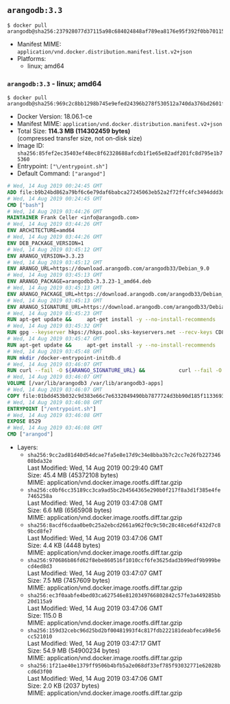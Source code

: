 ## `arangodb:3.3`

```console
$ docker pull arangodb@sha256:237928077d37115a98c684024848af789ea8176e95f392f0bb70115789619251
```

-	Manifest MIME: `application/vnd.docker.distribution.manifest.list.v2+json`
-	Platforms:
	-	linux; amd64

### `arangodb:3.3` - linux; amd64

```console
$ docker pull arangodb@sha256:969c2c8bb1298b745e9efed24396b278f530512a740da376bd2601fa2d4e8970
```

-	Docker Version: 18.06.1-ce
-	Manifest MIME: `application/vnd.docker.distribution.manifest.v2+json`
-	Total Size: **114.3 MB (114302459 bytes)**  
	(compressed transfer size, not on-disk size)
-	Image ID: `sha256:85fef2ec35403ef48ec8f62328688afcdb1f1e65e82adf201fc8d795e1b75360`
-	Entrypoint: `["\/entrypoint.sh"]`
-	Default Command: `["arangod"]`

```dockerfile
# Wed, 14 Aug 2019 00:24:45 GMT
ADD file:b9b24bd862a79bf6c6e79daf6babca27245063eb52a2f72ffc4fc3494ddd3d48 in / 
# Wed, 14 Aug 2019 00:24:45 GMT
CMD ["bash"]
# Wed, 14 Aug 2019 03:44:26 GMT
MAINTAINER Frank Celler <info@arangodb.com>
# Wed, 14 Aug 2019 03:44:26 GMT
ENV ARCHITECTURE=amd64
# Wed, 14 Aug 2019 03:44:26 GMT
ENV DEB_PACKAGE_VERSION=1
# Wed, 14 Aug 2019 03:45:12 GMT
ENV ARANGO_VERSION=3.3.23
# Wed, 14 Aug 2019 03:45:12 GMT
ENV ARANGO_URL=https://download.arangodb.com/arangodb33/Debian_9.0
# Wed, 14 Aug 2019 03:45:13 GMT
ENV ARANGO_PACKAGE=arangodb3-3.3.23-1_amd64.deb
# Wed, 14 Aug 2019 03:45:13 GMT
ENV ARANGO_PACKAGE_URL=https://download.arangodb.com/arangodb33/Debian_9.0/amd64/arangodb3-3.3.23-1_amd64.deb
# Wed, 14 Aug 2019 03:45:13 GMT
ENV ARANGO_SIGNATURE_URL=https://download.arangodb.com/arangodb33/Debian_9.0/amd64/arangodb3-3.3.23-1_amd64.deb.asc
# Wed, 14 Aug 2019 03:45:23 GMT
RUN apt-get update &&     apt-get install -y --no-install-recommends         dirmngr         gpg     && rm -rf /var/lib/apt/lists/*
# Wed, 14 Aug 2019 03:45:32 GMT
RUN gpg --keyserver hkps://hkps.pool.sks-keyservers.net --recv-keys CD8CB0F1E0AD5B52E93F41E7EA93F5E56E751E9B
# Wed, 14 Aug 2019 03:45:47 GMT
RUN apt-get update &&     apt-get install -y --no-install-recommends         ca-certificates         curl         curl         libjemalloc1         libtasn1-6         numactl         openssl         pwgen         sensible-utils     && rm -rf /var/lib/apt/lists/*
# Wed, 14 Aug 2019 03:45:48 GMT
RUN mkdir /docker-entrypoint-initdb.d
# Wed, 14 Aug 2019 03:46:07 GMT
RUN curl --fail -O ${ARANGO_SIGNATURE_URL} &&           curl --fail -O ${ARANGO_PACKAGE_URL} &&             gpg --verify ${ARANGO_PACKAGE}.asc &&     (echo arangodb3 arangodb3/password password test | debconf-set-selections) &&     (echo arangodb3 arangodb3/password_again password test | debconf-set-selections) &&     DEBIAN_FRONTEND="noninteractive" dpkg -i ${ARANGO_PACKAGE} &&     rm -rf /var/lib/arangodb3/* &&     sed -ri         -e 's!127\.0\.0\.1!0.0.0.0!g'         -e 's!^(file\s*=).*!\1 -!'         -e 's!^\s*uid\s*=.*!!'         /etc/arangodb3/arangod.conf     && chgrp 0 /var/lib/arangodb3 /var/lib/arangodb3-apps     && chmod 775 /var/lib/arangodb3 /var/lib/arangodb3-apps     &&     rm -f ${ARANGO_PACKAGE}*
# Wed, 14 Aug 2019 03:46:07 GMT
VOLUME [/var/lib/arangodb3 /var/lib/arangodb3-apps]
# Wed, 14 Aug 2019 03:46:07 GMT
COPY file:01bdd453b032c9d383e66c7e6332049490bb7877724d3bb90d185f11336934d2 in /entrypoint.sh 
# Wed, 14 Aug 2019 03:46:08 GMT
ENTRYPOINT ["/entrypoint.sh"]
# Wed, 14 Aug 2019 03:46:08 GMT
EXPOSE 8529
# Wed, 14 Aug 2019 03:46:08 GMT
CMD ["arangod"]
```

-	Layers:
	-	`sha256:9cc2ad81d40d54dcae7fa5e8e17d9c34e8bba3b7c2cc7e26fb22734608bda32e`  
		Last Modified: Wed, 14 Aug 2019 00:29:40 GMT  
		Size: 45.4 MB (45372108 bytes)  
		MIME: application/vnd.docker.image.rootfs.diff.tar.gzip
	-	`sha256:c0bf6cc35189cc3ca9ad5bc2b4564365e290b0f217f8a3d1f385e4fe7465258a`  
		Last Modified: Wed, 14 Aug 2019 03:47:08 GMT  
		Size: 6.6 MB (6565908 bytes)  
		MIME: application/vnd.docker.image.rootfs.diff.tar.gzip
	-	`sha256:8acdf6cdaa0be0c25a2ebcd2661a962f0c9c50c28c48ce6df432d7c89bcd8fe7`  
		Last Modified: Wed, 14 Aug 2019 03:47:06 GMT  
		Size: 4.4 KB (4448 bytes)  
		MIME: application/vnd.docker.image.rootfs.diff.tar.gzip
	-	`sha256:970686b86fd62f8ebe860516f1010ccf6fe3625dad3b99edf9b999becd4ed8d3`  
		Last Modified: Wed, 14 Aug 2019 03:47:07 GMT  
		Size: 7.5 MB (7457609 bytes)  
		MIME: application/vnd.docker.image.rootfs.diff.tar.gzip
	-	`sha256:ec3f0aabfe4bed03ca627546e8120349766802842c57fe3a449285bb20d115a9`  
		Last Modified: Wed, 14 Aug 2019 03:47:06 GMT  
		Size: 115.0 B  
		MIME: application/vnd.docker.image.rootfs.diff.tar.gzip
	-	`sha256:159d32cebc96d25bd2bf00481993f4c817fdb222181deabfeca98e56cc521010`  
		Last Modified: Wed, 14 Aug 2019 03:47:17 GMT  
		Size: 54.9 MB (54900234 bytes)  
		MIME: application/vnd.docker.image.rootfs.diff.tar.gzip
	-	`sha256:1f21ae40e1379ff9506b4bfb5a2e068df33ef785f93032771e62028bcd6d3f00`  
		Last Modified: Wed, 14 Aug 2019 03:47:06 GMT  
		Size: 2.0 KB (2037 bytes)  
		MIME: application/vnd.docker.image.rootfs.diff.tar.gzip
